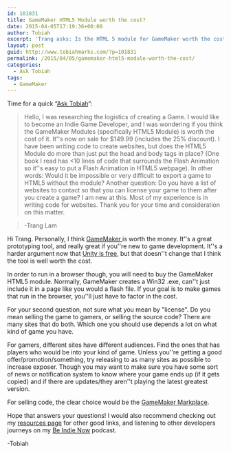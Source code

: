 ```yaml
---
id: 101831
title: GameMaker HTML5 Module worth the cost?
date: 2015-04-05T17:19:36+00:00
author: Tobiah
excerpt: 'Trang asks: Is the HTML 5 module for GameMaker worth the cost, and how can you license your game after you make it?'
layout: post
guid: http://www.tobiahmarks.com/?p=101831
permalink: /2015/04/05/gamemaker-html5-module-worth-the-cost/
categories:
  - Ask Tobiah
tags:
  - GameMaker
---
```

Time for a quick “[Ask Tobiah](http://www.tobiahmarks.com/category/tips-and-tricks/ask-tobiah/)“:

> Hello, I was researching the logistics of creating a Game. I would like to become an Indie Game Developer, and I was wondering if you think the GameMaker Modules (specifically HTML5 Module) is worth the cost of it. It''s now on sale for $149.99 (includes the 25% discount). I have been writing code to create websites, but does the HTML5 Module do more than just put the head and body tags in place? (One book I read has <10 lines of code that surrounds the Flash Animation so it''s easy to put a Flash Animation in HTML5 webpage). In other words: Would it be impossible or very difficult to export a game to HTML5 without the module? Another question: Do you have a list of websites to contact so that you can license your game to them after you create a game? I am new at this. Most of my experience is in writing code for websites. Thank you for your time and consideration on this matter.
  
> -Trang Lam

Hi Trang. Personally, I think <a href="http://www.yoyogames.com/studio" target="_blank">GameMaker </a>is worth the money. It''s a great prototyping tool, and really great if you''re new to game development. It''s a harder argument now that [Unity is free](http://www.tobiahmarks.com/2015/03/unity-5-announcements/ "Unity 5 Announcements"), but that doesn''t change that I think the tool is well worth the cost.

In order to run in a browser though, you will need to buy the GameMaker HTML5 module. Normally, GameMaker creates a Win32 .exe, can''t just include it in a page like you would a flash file. If your goal is to make games that run in the browser, you''ll just have to factor in the cost.

For your second question, not sure what you mean by "license". Do you mean selling the game to gamers, or selling the source code? There are many sites that do both. Which one you should use depends a lot on what kind of game you have.

For gamers, different sites have different audiences. Find the ones that has players who would be into your kind of game. Unless you''re getting a good offer/promotion/something, try releasing to as many sites as possible to increase exposer. Though you may want to make sure you have some sort of news or notification system to know where your game ends up (if it gets copied) and if there are updates/they aren''t playing the latest greatest version.

For selling code, the clear choice would be the [GameMaker Markplace](https://marketplace.yoyogames.com/).

Hope that answers your questions! I would also recommend checking out my [resources page](http://www.tobiahmarks.com/resources/ "Resources for Game and App Developers") for other good links, and listening to other developers journeys on my [Be Indie Now](http://www.tobiahmarks.com/beindienow/ "Be Indie Now") podcast.

-Tobiah